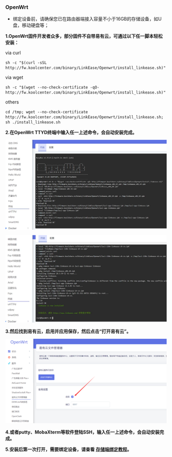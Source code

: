 ### OpenWrt

* 绑定设备前，请确保您已在路由器端接入容量不小于16GB的存储设备，如U盘，移动硬盘等；

**1.OpenWrt固件开发者众多，部分固件不自带易有云，可通过以下任一脚本轻松安装：**

   via curl
```
sh -c "$(curl -sSL http://fw.koolcenter.com/binary/LinkEase/Openwrt/install_linkease.sh)"
```
   via wget
```
sh -c "$(wget --no-check-certificate -qO- http://fw.koolcenter.com/binary/LinkEase/Openwrt/install_linkease.sh)"
```
   others
```
cd /tmp; wget --no-check-certificate http://fw.koolcenter.com/binary/LinkEase/Openwrt/install_linkease.sh; sh ./install_linkease.sh
```

**2.在OpenWrt TTYD终端中输入任一上述命令，会自动安装完成。**

![op1.jpg](./image/openwrt/op1.jpg)

![op2.jpg](./image/openwrt/op2.jpg)

**3.然后找到易有云，启用并应用保存，然后点击“打开易有云”。**

![op3.jpg](./image/openwrt/op3.jpg)

**4.或者putty、MobaXterm等软件登陆SSH，输入任一上述命令，会自动安装完成。**

**5.安装后第一次打开，需要绑定设备，请查看 [存储端绑定教程](/zh/guide/linkease/install/cloud.md)。**
